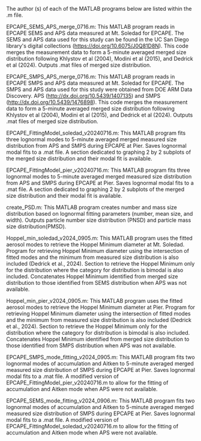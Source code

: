 The author (s) of each of the MATLAB programs below are listed within the .m file.

EPCAPE_SEMS_APS_merge_0716.m: This MATLAB program reads in EPCAPE SEMS and APS data measured at Mt. Soledad for EPCAPE. 
The SEMS and APS data used for this study can be found in the UC San Diego library's digital collections (https://doi.org/10.6075/J0Q81D8N).
This code merges the measurement data to form a 5-minute averaged merged size distribution following Khlystov et al (2004), Modini et al (2015), and Dedrick et al (2024).
Outputs .mat files of merged size distribution.


EPCAPE_SMPS_APS_merge_0716.m: This MATLAB program reads in EPCAPE SMPS and APS data measured at Mt. Soledad for EPCAPE. 
The SMPS and APS data used for this study were obtained from DOE ARM Data Discovery. APS (http://dx.doi.org/10.5439/1407135) and 
SMPS (http://dx.doi.org/10.5439/1476898). This code merges the measurement data to form a 5-minute averaged merged size distribution following 
Khlystov et al (2004), Modini et al (2015), and Dedrick et al (2024). Outputs .mat files of merged size distribution.

EPCAPE_FittingModel_soledad_v20240716.m: This MATLAB program fits three lognormal modes to 5-minute averaged merged measured size distribution
from APS and SMPS during EPCAPE at Pier. Saves lognormal modal fits to a .mat file. A section dedicated to graphing  2 by 2 subplots of the merged
size distribution and their modal fit is available.

EPCAPE_FittingModel_pier_v20240716.m: This MATLAB program fits three lognormal modes to 5-minute averaged merged measured size distribution
from APS and SMPS during EPCAPE at Pier. Saves lognormal modal fits to a .mat file. A section dedicated to graphing  2 by 2 subplots of the merged
size distribution and their modal fit is available.

create_PSD.m: This MATLAB program creates number and mass size distribution based on lognormal fitting parameters (number, mean size, and width). 
Outputs particle number size distribution (PNSD) and particle mass size distribution(PMSD).

Hoppel_min_soledad_v2024_0905.m: This MATLAB program uses the fitted aerosol modes to retrieve the Hoppel Minimum diameter at Mt. Soledad. Program for retrieving
Hoppel Minimum diameter using the intersection of fitted modes and the minimum from measured size distribution is also included (Dedrick et al., 2024).
Section to retrieve the Hoppel Minimum only for the distribution where the category for distribution is bimodal is also included. Concatenates Hoppel Minimum
identified from merged size distribution to those identified from SEMS distribution when APS was not available.

Hoppel_min_pier_v2024_0905.m:  This MATLAB program uses the fitted aerosol modes to retrieve the Hoppel Minimum diameter at Pier. Program for retrieving
Hoppel Minimum diameter using the intersection of fitted modes and the minimum from measured size distribution is also included (Dedrick et al., 2024).
Section to retrieve the Hoppel Minimum only for the distribution where the category for distribution is bimodal is also included. Concatenates Hoppel Minimum
identified from merged size distribution to those identified from SMPS distribution when APS was not available.

EPCAPE_SMPS_mode_fitting_v2024_0905.m: This MATLAB program fits two lognormal modes of accumulation and Aitken to 5-minute averaged merged measured size distribution
of SMPS during EPCAPE at Pier. Saves lognormal modal fits to a .mat file. A modified version of EPCAPE_FittingModel_pier_v20240716.m to allow for the fitting of accumulation and
Aitken mode when APS were not available.

EPCAPE_SEMS_mode_fitting_v2024_0906.m: This MATLAB program fits two lognormal modes of accumulation and Aitken to 5-minute averaged merged measured size distribution
of SMPS during EPCAPE at Pier. Saves lognormal modal fits to a .mat file. A modified version of EPCAPE_FittingModel_soledad_v20240716.m to allow for the fitting of accumulation and
Aitken mode when APS were not available.

